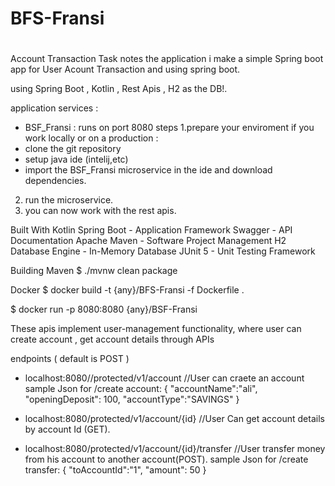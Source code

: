# BFS-Fransi
# 

Account Transaction Task 
notes the application
i make a simple Spring boot app for User Acount Transaction and using spring boot.

using Spring Boot , Kotlin , Rest Apis , H2 as the DB!.

application services :
 * BSF_Fransi : runs on port 8080
steps
1.prepare your enviroment if you work locally or on a production :
  * clone the git repository
  * setup java ide (intelij,etc)
  * import the BSF_Fransi microservice in the ide and download dependencies.
2. run the microservice.
3. you can now work with the rest apis.



Built With
Kotlin
Spring Boot - Application Framework
Swagger - API Documentation
Apache Maven - Software Project Management
H2 Database Engine - In-Memory Database
JUnit 5 - Unit Testing Framework



Building
Maven
$ ./mvnw clean package

Docker
$ docker build -t {any}/BFS-Fransi -f Dockerfile .

$ docker run -p 8080:8080 {any}/BSF-Fransi


These apis implement user-management functionality, where user can create account , get account details through  APIs


endpoints ( default is POST )
* localhost:8080//protected/v1/account           //User can craete an account
  sample Json  for /create account:
  {
  "accountName":"ali",
  "openingDeposit": 100,
  "accountType":"SAVINGS"
  }

* localhost:8080/protected/v1/account/{id}           //User Can get account details by account Id (GET).

* localhost:8080/protected/v1/account/{id}/transfer          //User transfer money from his account to another account(POST).
  sample Json  for /create transfer:
  {
  "toAccountId":"1",
  "amount": 50
  }